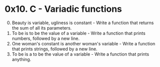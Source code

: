 # 0x10. C - Variadic functions
0. Beauty is variable, ugliness is constant - Write a function that returns the sum of all its parameters.
1. To be is to be the value of a variable - Write a function that prints numbers, followed by a new line.
2. One woman's constant is another woman's variable - Write a function that prints strings, followed by a new line.
3. To be is a to be the value of a variable - Write a function that prints anything.

